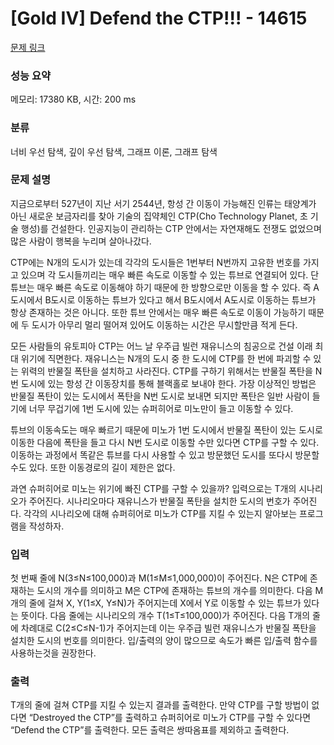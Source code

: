 # [Gold IV] Defend the CTP!!! - 14615 

[문제 링크](https://www.acmicpc.net/problem/14615) 

### 성능 요약

메모리: 17380 KB, 시간: 200 ms

### 분류

너비 우선 탐색, 깊이 우선 탐색, 그래프 이론, 그래프 탐색

### 문제 설명

<p dir="ltr">지금으로부터 527년이 지난 서기 2544년, 항성 간 이동이 가능해진 인류는 태양계가 아닌 새로운 보금자리를 찾아 기술의 집약체인 CTP(Cho Technology Planet, 초 기술 행성)를 건설한다. 인공지능이 관리하는 CTP 안에서는 자연재해도 전쟁도 없었으며 많은 사람이 행복을 누리며 살아나갔다.</p>

<p dir="ltr">CTP에는 N개의 도시가 있는데 각각의 도시들은 1번부터 N번까지 고유한 번호를 가지고 있으며 각 도시들끼리는 매우 빠른 속도로 이동할 수 있는 튜브로 연결되어 있다. 단 튜브는 매우 빠른 속도로 이동해야 하기 때문에 한 방향으로만 이동을 할 수 있다. 즉 A도시에서 B도시로 이동하는 튜브가 있다고 해서 B도시에서 A도시로 이동하는 튜브가 항상 존재하는 것은 아니다. 또한 튜브 안에서는 매우 빠른 속도로 이동이 가능하기 때문에 두 도시가 아무리 멀리 떨어져 있어도 이동하는 시간은 무시할만큼 적게 든다.</p>

<p dir="ltr">모든 사람들의 유토피아 CTP는 어느 날 우주급 빌런 재유니스의 침공으로 건설 이래 최대 위기에 직면한다. 재유니스는 N개의 도시 중 한 도시에 CTP를 한 번에 파괴할 수 있는 위력의 반물질 폭탄을 설치하고 사라진다. CTP를 구하기 위해서는 반물질 폭탄을 N번 도시에 있는 항성 간 이동장치를 통해 블랙홀로 보내야 한다. 가장 이상적인 방법은 반물질 폭탄이 있는 도시에서 폭탄을 N번 도시로 보내면 되지만 폭탄은 일반 사람이 들기에 너무 무겁기에 1번 도시에 있는 슈퍼히어로 미노만이 들고 이동할 수 있다.</p>

<p dir="ltr">튜브의 이동속도는 매우 빠르기 때문에 미노가 1번 도시에서 반물질 폭탄이 있는 도시로 이동한 다음에 폭탄을 들고 다시 N번 도시로 이동할 수만 있다면 CTP를 구할 수 있다. 이동하는 과정에서 똑같은 튜브를 다시 사용할 수 있고 방문했던 도시를 또다시 방문할 수도 있다. 또한 이동경로의 길이 제한은 없다.</p>

<p>과연 슈퍼히어로 미노는 위기에 빠진 CTP를 구할 수 있을까? 입력으로는 T개의 시나리오가 주어진다. 시나리오마다 재유니스가 반물질 폭탄을 설치한 도시의 번호가 주어진다. 각각의 시나리오에 대해 슈퍼히어로 미노가 CTP를 지킬 수 있는지 알아보는 프로그램을 작성하자.</p>

### 입력 

 <p>첫 번째 줄에 N(3≤N≤100,000)과 M(1≤M≤1,000,000)이 주어진다. N은 CTP에 존재하는 도시의 개수를 의미하고 M은 CTP에 존재하는 튜브의 개수를 의미한다. 다음 M개의 줄에 걸쳐 X, Y(1≤X, Y≤N)가 주어지는데 X에서 Y로 이동할 수 있는 튜브가 있다는 뜻이다. 다음 줄에는 시나리오의 개수 T(1≤T≤100,000)가 주어진다. 다음 T개의 줄에 차례대로 C(2≤C≤N-1)가 주어지는데 이는 우주급 빌런 재유니스가 반물질 폭탄을 설치한 도시의 번호를 의미한다. 입/출력의 양이 많으므로 속도가 빠른 입/출력 함수를 사용하는것을 권장한다.</p>

### 출력 

 <p>T개의 줄에 걸쳐 CTP를 지킬 수 있는지 결과를 출력한다. 만약 CTP를 구할 방법이 없다면 “Destroyed the CTP”를 출력하고 슈퍼히어로 미노가 CTP를 구할 수 있다면 “Defend the CTP”를 출력한다. 모든 출력은 쌍따옴표를 제외하고 출력한다.</p>

